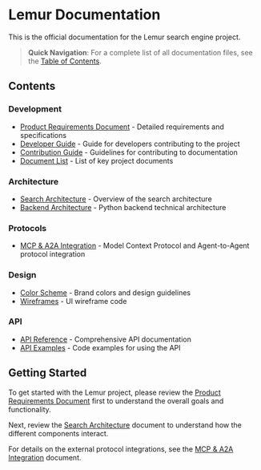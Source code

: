 # Lemur Documentation

This is the official documentation for the Lemur search engine project.

> **Quick Navigation**: For a complete list of all documentation files, see the [Table of Contents](toc.md).

## Contents

### Development
- [Product Requirements Document](development/product-requirements.md) - Detailed requirements and specifications
- [Developer Guide](development/developer-guide.md) - Guide for developers contributing to the project
- [Contribution Guide](development/contribution-guide.md) - Guidelines for contributing to documentation
- [Document List](development/document-list.md) - List of key project documents

### Architecture
- [Search Architecture](architecture/search-architecture.md) - Overview of the search architecture
- [Backend Architecture](architecture/backend-architecture.md) - Python backend technical architecture

### Protocols
- [MCP & A2A Integration](protocols/mcp-a2a-integration.md) - Model Context Protocol and Agent-to-Agent protocol integration

### Design
- [Color Scheme](design/color-scheme.md) - Brand colors and design guidelines
- [Wireframes](design/wireframe.tsx) - UI wireframe code

### API
- [API Reference](api/reference.md) - Comprehensive API documentation
- [API Examples](api/examples.md) - Code examples for using the API

## Getting Started

To get started with the Lemur project, please review the [Product Requirements Document](development/product-requirements.md) first to understand the overall goals and functionality.

Next, review the [Search Architecture](architecture/search-architecture.md) document to understand how the different components interact.

For details on the external protocol integrations, see the [MCP & A2A Integration](protocols/mcp-a2a-integration.md) document.
